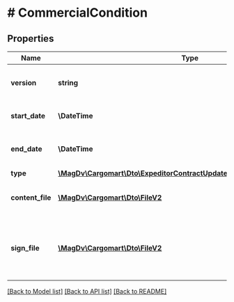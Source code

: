 # # CommercialCondition

## Properties

Name | Type | Description | Notes
------------ | ------------- | ------------- | -------------
**version** | **string** | Версия условий в свободной форме |
**start_date** | **\DateTime** | Дата начала срока действия |
**end_date** | **\DateTime** | Дата окончания срока действия | [optional]
**type** | [**\MagDv\Cargomart\Dto\ExpeditorContractUpdatesCommercialConditionType**](ExpeditorContractUpdatesCommercialConditionType.md) |  |
**content_file** | [**\MagDv\Cargomart\Dto\FileV2**](FileV2.md) | Идентификатор файла с содержанием условий |
**sign_file** | [**\MagDv\Cargomart\Dto\FileV2**](FileV2.md) | Идентификатор файла с электронной подписью, которым подписан файл с условиями |

[[Back to Model list]](../../README.md#models) [[Back to API list]](../../README.md#endpoints) [[Back to README]](../../README.md)

